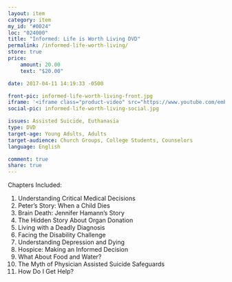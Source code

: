 ```yaml
---
layout: item
category: item
my_id: "#0024"
loc: "024000"
title: "Informed: Life is Worth Living DVD"
permalink: /informed-life-worth-living/
store: true
price:
    amount: 20.00
    text: "$20.00"

date: 2017-04-11 14:19:33 -0500

front-pic: informed-life-worth-living-front.jpg
iframe: '<iframe class="product-video" src="https://www.youtube.com/embed/videoseries?list=PLGVGqKenM6q-0U6TDwVZ_qUgzKa3JHJFi" frameborder="0" allowfullscreen></iframe>'
social-pic: informed-life-worth-living-social.jpg

issues: Assisted Suicide, Euthanasia
type: DVD
target-age: Young Adults, Adults
target-audience: Church Groups, College Students, Counselors
language: English

comment: true
share: true
---
```

<p>Chapters Included:</p>
<ol>
	<li>Understanding Critical Medical Decisions</li>
	<li>Peter’s Story: When a Child Dies</li>
	<li>Brain Death: Jennifer Hamann’s Story</li>
	<li>The Hidden Story About Organ Donation</li>
	<li>Living with a Deadly Diagnosis</li>
	<li>Facing the Disability Challenge</li>
	<li>Understanding Depression and Dying</li>
	<li>Hospice: Making an Informed Decision</li>
	<li>What About Food and Water?</li>
	<li>The Myth of Physician Assisted Suicide Safeguards</li>
	<li>How Do I Get Help?</li>
</ol>